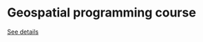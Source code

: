 # Geospatial programming course

[See details](https://ramiz-moktader.github.io/geospatial-programming-course/)